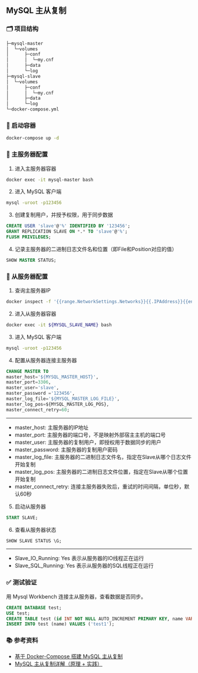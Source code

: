 ## MySQL 主从复制

### 🗂️ 项目结构

```txt
├─mysql-master
│  └─volumes
│      ├─conf
│      │  └─my.cnf
│      ├─data
│      └─log
├─mysql-slave
│  └─volumes
│      ├─conf
│      │  └─my.cnf
│      ├─data
│      └─log
└─docker-compose.yml
```

### 🚀 启动容器

```sh
docker-compose up -d
```

### 🧩 主服务器配置

1. 进入主服务器容器
```sh
docker exec -it mysql-master bash
```

2. 进入 MySQL 客户端
```bash
mysql -uroot -p123456
```

3. 创建复制用户，并授予权限，用于同步数据
```sql
CREATE USER 'slave'@'%' IDENTIFIED BY '123456';
GRANT REPLICATION SLAVE ON *.* TO 'slave'@'%';
FLUSH PRIVILEGES;
```

4. 记录主服务器的二进制日志文件名和位置（即File和Position对应的值）
```sql
SHOW MASTER STATUS;
```

### 🔁 从服务器配置

1. 查询主服务器IP
```sh
docker inspect -f '{{range.NetworkSettings.Networks}}{{.IPAddress}}{{end}}' ${MYSQL_MASTER_NAME}
```

2. 进入从服务器容器
```sh
docker exec -it ${MYSQL_SLAVE_NAME} bash
```

3. 进入 MySQL 客户端
```bash
mysql -uroot -p123456
```

4. 配置从服务器连接主服务器
```sql
CHANGE MASTER TO 
master_host='${MYSQL_MASTER_HOST}',
master_port=3306,
master_user='slave',
master_password ='123456',
master_log_file='${MYSQL_MASTER_LOG_FILE}',
master_log_pos=${MYSQL_MASTER_LOG_POS},
master_connect_retry=60;
```

---

- master_host: 主服务器的IP地址
- master_port: 主服务器的端口号，不是映射外部宿主主机的端口号
- master_user: 主服务器的复制用户，即授权用于数据同步的用户
- master_password: 主服务器的复制用户密码
- master_log_file: 主服务器的二进制日志文件名，指定在Slave从哪个日志文件开始复制
- master_log_pos: 主服务器的二进制日志文件位置，指定在Slave从哪个位置开始复制
- master_connect_retry: 连接主服务器失败后，重试的时间间隔，单位秒，默认60秒

5. 启动从服务器
```sql
START SLAVE;
```

6. 查看从服务器状态
```sql
SHOW SLAVE STATUS \G;
```

---

- Slave_IO_Running: Yes 表示从服务器的IO线程正在运行
- Slave_SQL_Running: Yes 表示从服务器的SQL线程正在运行

### ✅ 测试验证

用 Mysql Workbench 连接主从服务器，查看数据是否同步。

```sql
CREATE DATABASE test;
USE test;
CREATE TABLE test (id INT NOT NULL AUTO_INCREMENT PRIMARY KEY, name VARCHAR(50));
INSERT INTO test (name) VALUES ('test1');
```

### 📚 参考资料

- [基于 Docker-Compose 搭建 MySQL 主从复制](https://www.cnblogs.com/haima/p/14341903.html)
- [MySQL 主从复制详解（原理 + 实践）](https://www.cnblogs.com/wzh2010/p/15049805.html)